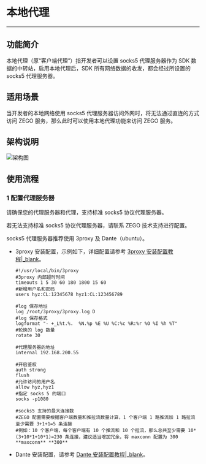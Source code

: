 # 本地代理

- - -

## 功能简介

本地代理（原“客户端代理”）指开发者可以设置 socks5 代理服务器作为 SDK 数据的中转站，启用本地代理后，SDK 所有网络数据的收发，都会经过所设置的 socks5 代理服务器。

## 适用场景

当开发者的本地网络使用 socks5 代理服务器访问外网时，将无法通过直连的方式访问 ZEGO 服务，那么此时可以使用本地代理功能来访问 ZEGO 服务。

## 架构说明

![架构图](http://doc.oa.zego.im/Pics/Express/iOS_Client_Framework.png)

## 使用流程

### 1 配置代理服务器

请确保您的代理服务器和代理，支持标准 socks5 协议代理服务器。

<div class="mk-warning">


若无法支持标准 socks5 协议代理服务器，请联系 ZEGO 技术支持进行配置。  
</div>

socks5 代理服务器推荐使用 3proxy 及 Dante（ubuntu）。
- 3proxy 安装配置，示例如下，详细配置请参考 [3proxy 安装配置教程\|_blank](https://3proxy.org/doc/howtoe.html)。
    ```
    #!/usr/local/bin/3proxy
    #3proxy 内部超时时间
    timeouts 1 5 30 60 180 1800 15 60 
    #新增用户名和密码
    users hyz:CL:12345678 hyz1:CL:123456789 
    
    #log 保存地址
    log /root/3proxy/3proxy.log D 
    #log 保存格式
    logformat "- +_L%t.%.  %N.%p %E %U %C:%c %R:%r %O %I %h %T" 
    #轮换的 log 数量
    rotate 30 

    #代理服务器的地址
    internal 192.168.200.55 
    
    #开启鉴权
    auth strong 
    flush
    #允许访问的用户名
    allow hyz,hyz1 
    #指定 socks 5 的端口
    socks -p1080 

    #socks5 支持的最大连接数 
    #ZEGO 配置需要根据客户端数量和推拉流数量计算，1 个客户端 1 路推流加 1 路拉流至少需要 3+1+1=5 条连接 
    #例如：10 个客户端，每个客户端有 10 个推流和 10 个拉流，那么总共至少需要 10*(3+10*1+10*1)=230 条连接，建议适当增加冗余，将 maxconn 配置为 300
    **maxconn** **300** 
    ```
    
- Dante 安装配置，请参考 [Dante 安装配置教程\|_blank](http://wiki.kartbuilding.net/Dante_Socks_Server)。





























